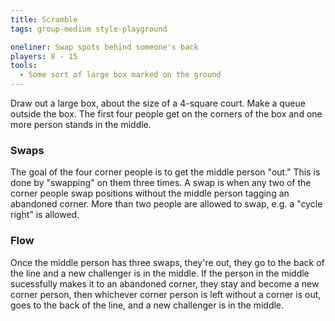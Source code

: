 ```yaml
---
title: Scramble
tags: group-medium style-playground

oneliner: Swap spots behind someone's back
players: 8 - 15
tools:
  - Some sort of large box marked on the ground
---
```

Draw out a large box, about the size of a 4-square court. Make a queue outside the box. The first four people get on the corners of the box and one more person stands in the middle.

### Swaps
The goal of the four corner people is to get the middle person "out." This is done by "swapping" on them three times. A swap is when any two of the corner people swap positions without the middle person tagging an abandoned corner. More than two people are allowed to swap, e.g. a "cycle right" is allowed.

### Flow
Once the middle person has three swaps, they're out, they go to the back of the line and a new challenger is in the middle. If the person in the middle sucessfully makes it to an abandoned corner, they stay and become a new corner person, then whichever corner person is left without a corner is out, goes to the back of the line, and a new challenger is in the middle.
